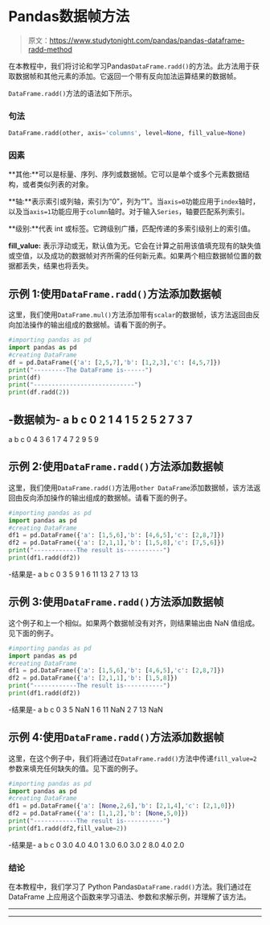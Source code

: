 # Pandas数据帧方法

> 原文：<https://www.studytonight.com/pandas/pandas-dataframe-radd-method>

在本教程中，我们将讨论和学习Pandas`DataFrame.radd()`的方法。此方法用于获取数据帧和其他元素的添加。它返回一个带有反向加法运算结果的数据帧。

`DataFrame.radd()`方法的语法如下所示。

### 句法

```py
DataFrame.radd(other, axis='columns', level=None, fill_value=None)
```

### 因素

**其他:**可以是标量、序列、序列或数据帧。它可以是单个或多个元素数据结构，或者类似列表的对象。

**轴:**表示索引或列轴，索引为“0”，列为“1”。当`axis=0`功能应用于`index`轴时，以及当`axis=1`功能应用于`column`轴时。对于输入`Series`，轴要匹配系列索引。

**级别:**代表 int 或标签。它跨级别广播，匹配传递的多索引级别上的索引值。

**fill_value:** 表示浮动或无，默认值为无。它会在计算之前用该值填充现有的缺失值或空值，以及成功的数据帧对齐所需的任何新元素。如果两个相应数据帧位置的数据都丢失，结果也将丢失。

## 示例 1:使用`DataFrame.radd()`方法添加数据帧

这里，我们使用`DataFrame.mul()`方法添加带有`scalar`的数据帧，该方法返回由反向加法操作的输出组成的数据帧。请看下面的例子。

```py
#importing pandas as pd
import pandas as pd
#creating DataFrame
df = pd.DataFrame({'a': [2,5,7],'b': [1,2,3],'c': [4,5,7]})
print("---------The DataFrame is------")
print(df)
print("----------------------------")
print(df.radd(2))
```

-数据帧为-
a b c
0 2 1 4
1 5 2 5
2 7 3 7
-
a b c
0 4 3 6
1 7 4 7
2 9 5 9

## 示例 2:使用`DataFrame.radd()`方法添加数据帧

这里，我们使用`DataFrame.radd()`方法用`other DataFrame`添加数据帧，该方法返回由反向添加操作的输出组成的数据帧。请看下面的例子。

```py
#importing pandas as pd
import pandas as pd
#creating DataFrame
df1 = pd.DataFrame({'a': [1,5,6],'b': [4,6,5],'c': [2,8,7]})
df2 = pd.DataFrame({'a': [2,1,1],'b': [1,5,8],'c': [7,5,6]})
print("------------The result is-----------")
print(df1.radd(df2))
```

-结果是-
a b c
0 3 5 9
1 6 11 13
2 7 13 13

## 示例 3:使用`DataFrame.radd()`方法添加数据帧

这个例子和上一个相似。如果两个数据帧没有对齐，则结果输出由 NaN 值组成。见下面的例子。

```py
#importing pandas as pd
import pandas as pd
#creating DataFrame
df1 = pd.DataFrame({'a': [1,5,6],'b': [4,6,5],'c': [2,8,7]})
df2 = pd.DataFrame({'a': [2,1,1],'b': [1,5,8]})
print("------------The result is-----------")
print(df1.radd(df2))
```

-结果是-
a b c
0 3 5 NaN
1 6 11 NaN
2 7 13 NaN

## 示例 4:使用`DataFrame.radd()`方法添加数据帧

这里，在这个例子中，我们将通过在`DataFrame.radd()`方法中传递`fill_value=2` 参数来填充任何缺失的值。见下面的例子。

```py
#importing pandas as pd
import pandas as pd
#creating DataFrame
df1 = pd.DataFrame({'a': [None,2,6],'b': [2,1,4],'c': [2,1,0]})
df2 = pd.DataFrame({'a': [1,1,2],'b': [None,5,0]})
print("------------The result is-----------")
print(df1.radd(df2,fill_value=2))
```

-结果是-
a b c
0 3.0 4.0 4.0
1 3.0 6.0 3.0
2 8.0 4.0 2.0

### 结论

在本教程中，我们学习了 Python Pandas`DataFrame.radd()`方法。我们通过在 DataFrame 上应用这个函数来学习语法、参数和求解示例，并理解了该方法。

* * *

* * *